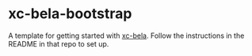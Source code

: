 # xc-bela-bootstrap

A template for getting started with [xc-bela](https://github.com/ebai101/xc-bela). Follow the instructions in the README in that repo to set up.